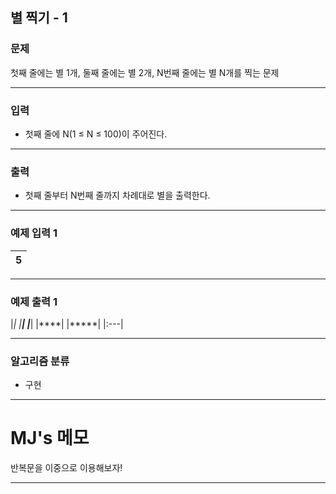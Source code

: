 별 찍기 - 1
-------------
### 문제

첫째 줄에는 별 1개, 둘째 줄에는 별 2개, N번째 줄에는 별 N개를 찍는 문제

- - -

### 입력
* 첫째 줄에 N(1 ≤ N ≤ 100)이 주어진다.

- - -

### 출력
* 첫째 줄부터 N번째 줄까지 차례대로 별을 출력한다.

- - -

### 예제 입력 1
|5|
|:---|

- - -

### 예제 출력 1
|*|
|**|
|***|
|****|
|*****|
|:---|

- - -

### 알고리즘 분류
* 구현

- - -

# MJ's 메모

반복문을 이중으로 이용해보자!

- - -